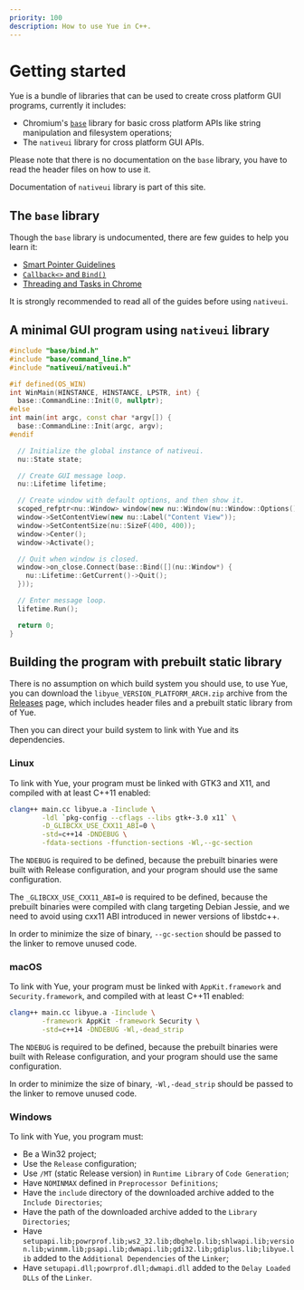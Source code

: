 ```yaml
---
priority: 100
description: How to use Yue in C++.
---
```


# Getting started

Yue is a bundle of libraries that can be used to create cross platform GUI
programs, currently it includes:

* Chromium's [`base`][base] library for basic cross platform APIs like
  string manipulation and filesystem operations;
* The `nativeui` library for cross platform GUI APIs.

Please note that there is no documentation on the `base` library, you have to
read the header files on how to use it.

Documentation of `nativeui` library is part of this site.

## The `base` library

Though the `base` library is undocumented, there are few guides to help you
learn it:

* [Smart Pointer Guidelines](https://www.chromium.org/developers/smart-pointer-guidelines)
* [`Callback<>` and `Bind()`](https://chromium.googlesource.com/chromium/src/+/master/docs/callback.md)
* [Threading and Tasks in Chrome](https://chromium.googlesource.com/chromium/src/+/master/docs/threading_and_tasks.md)

It is strongly recommended to read all of the guides before using `nativeui`.

## A minimal GUI program using `nativeui` library

```c++
#include "base/bind.h"
#include "base/command_line.h"
#include "nativeui/nativeui.h"

#if defined(OS_WIN)
int WinMain(HINSTANCE, HINSTANCE, LPSTR, int) {
  base::CommandLine::Init(0, nullptr);
#else
int main(int argc, const char *argv[]) {
  base::CommandLine::Init(argc, argv);
#endif

  // Initialize the global instance of nativeui.
  nu::State state;

  // Create GUI message loop.
  nu::Lifetime lifetime;

  // Create window with default options, and then show it.
  scoped_refptr<nu::Window> window(new nu::Window(nu::Window::Options()));
  window->SetContentView(new nu::Label("Content View"));
  window->SetContentSize(nu::SizeF(400, 400));
  window->Center();
  window->Activate();

  // Quit when window is closed.
  window->on_close.Connect(base::Bind([](nu::Window*) {
    nu::Lifetime::GetCurrent()->Quit();
  }));

  // Enter message loop.
  lifetime.Run();

  return 0;
}
```

## Building the program with prebuilt static library

There is no assumption on which build system you should use, to use Yue, you can
download the `libyue_VERSION_PLATFORM_ARCH.zip` archive from the
[Releases][releases] page, which includes header files and a prebuilt static
library from of Yue.

Then you can direct your build system to link with Yue and its dependencies.

### Linux

To link with Yue, your program must be linked with GTK3 and X11, and compiled
with at least C++11 enabled:

```bash
clang++ main.cc libyue.a -Iinclude \
        -ldl `pkg-config --cflags --libs gtk+-3.0 x11` \
        -D_GLIBCXX_USE_CXX11_ABI=0 \
        -std=c++14 -DNDEBUG \
        -fdata-sections -ffunction-sections -Wl,--gc-section
```

The `NDEBUG` is required to be defined, because the prebuilt binaries were built
with Release configuration, and your program should use the same configuration.

The `_GLIBCXX_USE_CXX11_ABI=0` is required to be defined, because the prebuilt
binaries were compiled with clang targeting Debian Jessie, and we need to avoid
using cxx11 ABI introduced in newer versions of libstdc++.

In order to minimize the size of binary, `--gc-section` should be passed to the
linker to remove unused code.

### macOS

To link with Yue, your program must be linked with `AppKit.framework` and
`Security.framework`, and compiled with at least C++11 enabled:

```bash
clang++ main.cc libyue.a -Iinclude \
        -framework AppKit -framework Security \
        -std=c++14 -DNDEBUG -Wl,-dead_strip
```

The `NDEBUG` is required to be defined, because the prebuilt binaries were built
with Release configuration, and your program should use the same configuration.

In order to minimize the size of binary, `-Wl,-dead_strip` should be passed to
the linker to remove unused code.

### Windows

To link with Yue, you program must:

* Be a Win32 project;
* Use the `Release` configuration;
* Use `/MT` (static Release version) in `Runtime Library` of `Code Generation`;
* Have `NOMINMAX` defined in `Preprocessor Definitions`;
* Have the `include` directory of the downloaded archive added to the `Include
  Directories`;
* Have the path of the downloaded archive added to the `Library Directories`;
* Have `setupapi.lib;powrprof.lib;ws2_32.lib;dbghelp.lib;shlwapi.lib;version.lib;winmm.lib;psapi.lib;dwmapi.lib;gdi32.lib;gdiplus.lib;libyue.lib`
  added to the `Additional Dependencies` of the `Linker`;
* Have `setupapi.dll;powrprof.dll;dwmapi.dll` added to the `Delay Loaded DLLs` of
  the `Linker`.

[base]: https://chromium.googlesource.com/chromium/src/base/
[releases]: https://github.com/yue/yue/releases
